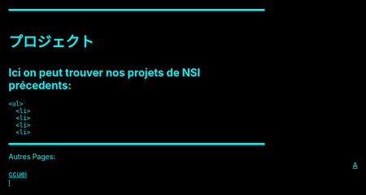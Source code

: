<meta name="robots" content="noindex">
<html>
<head>
<meta charset="utf-8">
<link href="https://fonts.googleapis.com/css?family=Bellota:700&display=swap" rel="stylesheet">
<style id="jsbin-css">
    html{
      font-family: 'Bellota', cursive;
      background-color:black;
    }
    h1{
      color:aqua;
      background:black;
    }
    body{
      color:aqua;
    }
    p{
      border: 2px solid aqua;
    }
    a{
      color:aqua;
    }
    o{
      margin: 677px;
    }
    x{
      margin: 700px;
    }
</style>
</head>
<body>
  <p>
    <h1> プロジェクト </h1>
    <h2> Ici on peut trouver nos projets de NSI précedents: </h2>
  
    <ul>
      <li> 
      <li> 
      <li> 
      <li> 
   </ul>
  </p>
  <z>Autres Pages:</z>
  <o><a href="https://favereaucami.github.io/index/"> Accueil </a> </o>
  <x><a href=""> </a></x>


